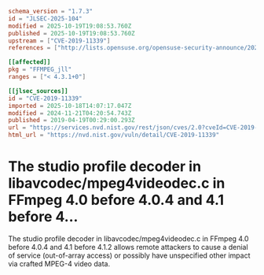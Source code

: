 ```toml
schema_version = "1.7.3"
id = "JLSEC-2025-104"
modified = 2025-10-19T19:08:53.760Z
published = 2025-10-19T19:08:53.760Z
upstream = ["CVE-2019-11339"]
references = ["http://lists.opensuse.org/opensuse-security-announce/2020-01/msg00012.html", "http://www.securityfocus.com/bid/108037", "https://github.com/FFmpeg/FFmpeg/commit/1f686d023b95219db933394a7704ad9aa5f01cbb", "https://github.com/FFmpeg/FFmpeg/commit/d227ed5d598340e719eff7156b1aa0a4469e9a6a", "https://usn.ubuntu.com/3967-1/", "http://lists.opensuse.org/opensuse-security-announce/2020-01/msg00012.html", "http://www.securityfocus.com/bid/108037", "https://github.com/FFmpeg/FFmpeg/commit/1f686d023b95219db933394a7704ad9aa5f01cbb", "https://github.com/FFmpeg/FFmpeg/commit/d227ed5d598340e719eff7156b1aa0a4469e9a6a", "https://usn.ubuntu.com/3967-1/"]

[[affected]]
pkg = "FFMPEG_jll"
ranges = ["< 4.3.1+0"]

[[jlsec_sources]]
id = "CVE-2019-11339"
imported = 2025-10-18T14:07:17.047Z
modified = 2024-11-21T04:20:54.743Z
published = 2019-04-19T00:29:00.293Z
url = "https://services.nvd.nist.gov/rest/json/cves/2.0?cveId=CVE-2019-11339"
html_url = "https://nvd.nist.gov/vuln/detail/CVE-2019-11339"
```

# The studio profile decoder in libavcodec/mpeg4videodec.c in FFmpeg 4.0 before 4.0.4 and 4.1 before 4...

The studio profile decoder in libavcodec/mpeg4videodec.c in FFmpeg 4.0 before 4.0.4 and 4.1 before 4.1.2 allows remote attackers to cause a denial of service (out-of-array access) or possibly have unspecified other impact via crafted MPEG-4 video data.

